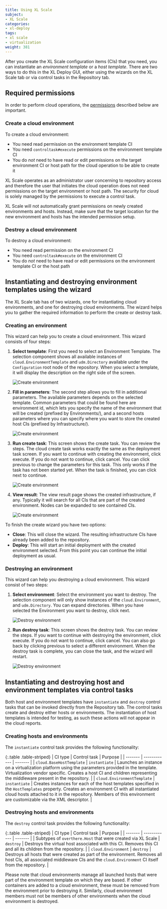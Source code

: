 ```yaml
---
title: Using XL Scale
subject:
- XL Scale
categories:
- xl-deploy
tags:
- xl scale
- virtualization
weight: 381
---
```


After you create the XL Scale configuration items (CIs) that you need, you can instantiate an _environment template_ or a _host template_. There are two ways to do this in the XL Deploy GUI, either using the wizards on the XL Scale tab or via control tasks in the Repository tab.

## Required permissions

In order to perform cloud operations, the [permissions](/xl-deploy/concept/roles-and-permissions-in-xl-deploy.html#permissions) described below are important.

### Create a cloud environment

To create a cloud environment:

* You need read permission on the environment template CI
* You need `controltask#execute` permissions on the environment template CI
* You do *not* need to have read or edit permissions on the target environment CI or host path for the cloud operation to be able to create it

XL Scale operates as an administrator user concerning to repository access and therefore the user that initiates the cloud operation does not need permissions on the target environment or host path. The security for cloud is solely managed by the permissions to execute a control task.

XL Scale will not automatically grant permissions on newly created environments and hosts. Instead, make sure that the target location for the new environment and hosts has the intended permission setup.

### Destroy a cloud environment

To destroy a cloud environment:

* You need read permission on the environment CI
* You need `controltask#execute` on the environment CI
* You do *not* need to have read or edit permissions on the environment template CI or the host path

## Instantiating and destroying environment templates using the wizard

The XL Scale tab has of two wizards, one for instantiating cloud environments, and one for destroying cloud environments. The wizard helps you to gather the required information to perform the create or destroy task.

### Creating an environment

This wizard can help you to create a cloud environment. This wizard consists of four steps:

1. **Select template**: First you need to select an Environment Template. The selection component shows all available instances of `cloud.EnvironmentTemplate` and `udm.Directory` available under the `Configuration` root node of the repository. When you select a template, it will display the description on the right side of the screen.

    ![Create environment](images/cloud-create-1.png "Select template")

1. **Fill in parameters**: The second step allows you to fill in additional parameters. The available parameters depends on the selected template. Common parameters that could be found here are environment id, which lets you specify the name of the environment that will be created (prefixed by Environments/), and a second hosts parameters where you can specify where you want to store the created host CIs (prefixed by Infrastructure/).

    ![Create environment](images/cloud-create-2.png "Fill in parameters")

1. **Run create task**: This screen shows the create task. You can review the steps. The cloud create task works exactly the same as the deployment task screen. If you want to continue with creating the environment, click execute. If you do not want to continue, click cancel. You can click previous to change the parameters for this task. This only works if the task has not been started yet. When the task is finished, you can click next to continue.

    ![Create environment](images/cloud-create-3.png "Run create task")

1. **View result**: The view result page shows the created infrastructure, if any. Typically it will search for all CIs that are part of the created environment. Nodes can be expanded to see contained CIs.

    ![Create environment](images/cloud-create-4.png "View result")

To finish the create wizard you have two options:

* **Close**: This will close the wizard. The resulting infrastructure CIs have already been added to the repository.
* **Deploy**: This will start an initial deployment with the created environment selected. From this point you can continue the initial deployment as usual.

### Destroying an environment

This wizard can help you destroying a cloud environment. This wizard consist of two steps:

1. **Select environment**: Select the environment you want to destroy. The selection component will only show instances of the `cloud.Environment`, and `udm.Directory`. You can expand directories. When you have selected the Environment you want to destroy, click next.

    ![Destroy environment](images/cloud-destroy-1.png "Select environment")

1. **Run destroy task**: This screen shows the destroy task. You can review the steps. If you want to continue with destroying the environment, click execute. If you do not want to continue, click cancel. You can also go back by clicking previous to select a different environment. When the destroy task is complete, you can close the task, and the wizard will restart.

    ![Destroy environment](images/cloud-destroy-2.png "Run destroy task")

## Instantiating and destroying host and environment templates via control tasks

Both host and environment templates have `instantiate` and `destroy` control tasks that can be invoked directly from the Repository tab. The control tasks create and destroy either hosts or environments. The instantiation of host templates is intended for testing, as such these actions will not appear in the cloud reports.

### Creating hosts and environments

The `instantiate` control task provides the following functionality:

{:.table .table-striped}
| CI type | Control task | Purpose |
| ------- | ------------ | ------- |
| `cloud.BaseHostTemplate` | `instantiate` | Launches an instance on a virtualization platform using the parameters provided in the template. Virtualization vendor specific. Creates a host CI and children representing the middleware present in the repository. |
| `cloud.EnvironmentTemplate` | `instantiate` | Creates instances for each of the host templates specified in the `HostTemplates` property. Creates an environment CI with all instantiated cloud hosts attached to it in the repository. Members of this environment are customizable via the XML descriptor. |

### Destroying hosts and environments

The `destroy` control task provides the following functionality:

{:.table .table-striped}
| CI type | Control task | Purpose |
| ------- | ------------ | ------- |
| Subtypes of `overthere.Host` that were created via XL Scale | `destroy` | Destroys the virtual host associated with this CI. Removes this CI and all its children from the repository. |
| `cloud.Environment` | `destroy` | Destroys all hosts that were created as part of the environment. Removes all host CIs, all associated middleware CIs and the `cloud.Environment` CI itself from the repository. |

Please note that cloud environments manage all launched hosts that were part of the environment template on which they are based. If other containers are added to a cloud environment, these must be removed from the environment prior to destroying it. Similarly, cloud environment members must not be members of other environments when the cloud environment is destroyed.
